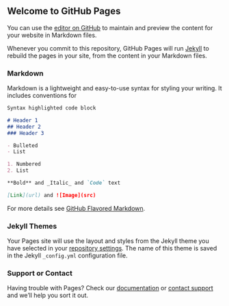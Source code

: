## Welcome to GitHub Pages

You can use the [editor on GitHub](https://github.com/woji987/github-slideshow/edit/gh-pages/index.md) to maintain and preview the content for your website in Markdown files.

Whenever you commit to this repository, GitHub Pages will run [Jekyll](https://jekyllrb.com/) to rebuild the pages in your site, from the content in your Markdown files.

### Markdown

Markdown is a lightweight and easy-to-use syntax for styling your writing. It includes conventions for

```markdown
Syntax highlighted code block

# Header 1
## Header 2
### Header 3

- Bulleted
- List

1. Numbered
2. List

**Bold** and _Italic_ and `Code` text

[Link](url) and ![Image](src)
```

For more details see [GitHub Flavored Markdown](https://guides.github.com/features/mastering-markdown/).

### Jekyll Themes

Your Pages site will use the layout and styles from the Jekyll theme you have selected in your [repository settings](https://github.com/woji987/github-slideshow/settings/pages). The name of this theme is saved in the Jekyll `_config.yml` configuration file.

### Support or Contact

Having trouble with Pages? Check  our [documentation](https://docs.github.com/categories/github-pages-basics/) or [contact support](https://support.github.com/contact) and we’ll help you sort it out.
